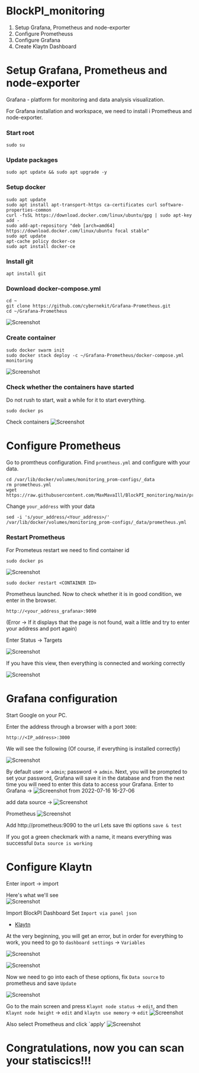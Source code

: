 # BlockPI_monitoring

1. Setup Grafana, Prometheus and node-exporter
2. Configure Prometheuss 
3. Configure Grafana
4. Create Klaytn Dashboard



# Setup Grafana, Prometheus and node-exporter

Grafana - platform for monitoring and data analysis visualization.

For Grafana installation and workspace, we need to install i Prometheus and node-exporter. 

### Start root
```
sudo su

```

### Update packages
```
sudo apt update && sudo apt upgrade -y

```
### Setup docker

```
sudo apt update
sudo apt install apt-transport-https ca-certificates curl software-properties-common
curl -fsSL https://download.docker.com/linux/ubuntu/gpg | sudo apt-key add -
sudo add-apt-repository "deb [arch=amd64] https://download.docker.com/linux/ubuntu focal stable"
sudo apt update
apt-cache policy docker-ce
sudo apt install docker-ce

```
### Install git

```
apt install git

```

### Download docker-compose.yml
```
cd ~
git clone https://github.com/cybernekit/Grafana-Prometheus.git
cd ~/Grafana-Prometheus

```
![Screenshot](https://user-images.githubusercontent.com/59205554/170821373-17d41ca2-0a57-4721-a64d-1dce8ee9f8a3.png)

### Create container
```
sudo docker swarm init
sudo docker stack deploy -c ~/Grafana-Prometheus/docker-compose.yml monitoring

```

![Screenshot](https://user-images.githubusercontent.com/102728347/179355943-5608a86a-2b56-4a56-b2f7-b31afaabc575.png)


### Check whether the containers have started
Do not rush to start, wait a while for it to start everything.

```
sudo docker ps

```
Check containers
![Screenshot](https://user-images.githubusercontent.com/59205554/170821748-022e38d8-d824-465a-8979-334cff2ca31f.png)


# Configure Prometheus
 Go to promtheus configuration. Find `promtheus.yml` and configure with your data.
```
cd /var/lib/docker/volumes/monitoring_prom-configs/_data
rm prometheus.yml
wget https://raw.githubusercontent.com/MaxMavaIll/BlockPI_monitoring/main/prometheus.yml

```

Change `your_address` with your data
```
sed -i 's/your_address/<Your_address>/' /var/lib/docker/volumes/monitoring_prom-configs/_data/prometheus.yml
```
### Restart Prometheus
For Prometeus restart we need to find container id
```
sudo docker ps

```
![Screenshot](https://user-images.githubusercontent.com/102728347/179354582-efc6efda-bd83-4a37-93c6-0f3a2b43e6e8.png)

```
sudo docker restart <CONTAINER ID>
```
Prometheus launched. 
Now to check whether it is in good condition, we enter in the browser.
```
http://<your_address_grafana>:9090
```
(Error -> If it displays that the page is not found, wait a little and try to enter your address and port again)

Enter Status -> Targets

![Screenshot](https://user-images.githubusercontent.com/102728347/179355096-409b3161-6675-43d9-b543-80b9ecafb370.jpeg)

If you have this view, then everything is connected and working correctly 

![Screenshot](https://user-images.githubusercontent.com/102728347/179355199-eed91018-6d6c-49bc-a3e3-463b04f64932.png)

# Grafana configuration

Start Google on your PC. 

Enter the address through a browser with a port `3000`:
```
http://<IP_address>:3000
```
We will see the following (Of course, if everything is installed correctly)

![Screenshot](https://user-images.githubusercontent.com/102728347/179351515-3004bcf9-edff-4445-8658-416eadf7e41d.jpeg)

By default user -> `admin`; password -> `admin`.
Next, you will be prompted to set your password, Grafana will save it in the database and from the next time you will need to enter this data to access your Grafana.
Enter to Grafana -> ![Screenshot from 2022-07-16 16-27-06](https://user-images.githubusercontent.com/102728347/179356902-73f0009d-36bd-49f7-b012-3516869bebdd.png) 

add data source -> ![Screenshot](https://user-images.githubusercontent.com/102728347/179356942-de8fa026-0365-43a6-9a3f-6d52c37d9450.png)

Prometheus
![Screenshot](https://user-images.githubusercontent.com/102728347/179357543-57fea3cc-e144-47c3-878a-d5f11790accf.png)

 Add http://prometheus:9090 to the  url
Lets save thi options `save & test`

If you got a green checkmark with a name, it means everything was successful
`Data source is working`

# Configure Klaytn

Enter inport -> import

Here's what we'll see  
![Screenshot](https://user-images.githubusercontent.com/102728347/179358209-ecd023cf-1ca3-47f9-82b5-5c20b5ceb039.png)

Import BlockPI Dashboard 
Set `Import via panel json`

* [Klaytn]()

At the very beginning, you will get an error, but in order for everything to work, you need to go to `dashboard settings` -> `Variables`

![Screenshot](https://user-images.githubusercontent.com/102728347/179372068-436382f2-18b6-457d-be8a-7d39afc12751.jpeg)

![Screenshot](https://user-images.githubusercontent.com/102728347/179372230-96412459-f16d-4c85-bd81-8710e044e1c5.png)

Now we need to go into each of these options, fix `Data source` to prometheus and save `Update`

![Screenshot](https://user-images.githubusercontent.com/102728347/179372346-c3cde8c1-49b6-45d0-ac90-1a5e42a37f67.png)

Go to the main screen and press `Klaynt node status` -> `edit`, and then `Klaynt node height` -> `edit` and `klaytn use memory` -> `edit`
![Screenshot](https://user-images.githubusercontent.com/102728347/179372502-fec90a30-9cb4-4242-9016-0ff83a739dba.png)

Also select Prometheus and click `apply'
![Screenshot](https://user-images.githubusercontent.com/102728347/179372586-52b32e64-d397-4d31-8328-9d34fa1d3960.png)


# Congratulations, now you can scan your statiscics!!!



